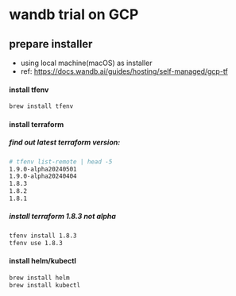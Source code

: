 # wandb trial on GCP
## prepare installer
- using local machine(macOS) as installer
- ref: https://docs.wandb.ai/guides/hosting/self-managed/gcp-tf
#### install tfenv
```bash
brew install tfenv
```
#### install terraform

##### find out latest terraform version:
```bash
# tfenv list-remote | head -5
1.9.0-alpha20240501
1.9.0-alpha20240404
1.8.3
1.8.2
1.8.1
```
##### install terraform 1.8.3 not alpha
```bash
tfenv install 1.8.3
tfenv use 1.8.3
```

#### install helm/kubectl
```bash
brew install helm
brew install kubectl
```
